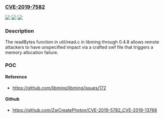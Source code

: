 ### [CVE-2019-7582](https://cve.mitre.org/cgi-bin/cvename.cgi?name=CVE-2019-7582)
![](https://img.shields.io/static/v1?label=Product&message=n%2Fa&color=blue)
![](https://img.shields.io/static/v1?label=Version&message=n%2Fa&color=blue)
![](https://img.shields.io/static/v1?label=Vulnerability&message=n%2Fa&color=brighgreen)

### Description

The readBytes function in util/read.c in libming through 0.4.8 allows remote attackers to have unspecified impact via a crafted swf file that triggers a memory allocation failure.

### POC

#### Reference
- https://github.com/libming/libming/issues/172

#### Github
- https://github.com/ZwCreatePhoton/CVE-2019-5782_CVE-2019-13768

